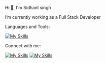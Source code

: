 Hi 👋, I'm Sidhant singh

I’m currently working as a Full Stack Developer

Languages and Tools:

[![My Skills](https://skillicons.dev/icons?i=js,typescript,react,nextjs,aws,nodejs,docker,postgres,express,mongodb,graphql,tailwind,css,github)](https://skillicons.dev)

Connect with me:

[![My Skills](https://skillicons.dev/icons?i=linkedin)](https://www.linkedin.com/in/sidhant-singh-994b831a9)
[![My Skills](https://skillicons.dev/icons?i=gmail)](sidhantrc02@gmail.com)





